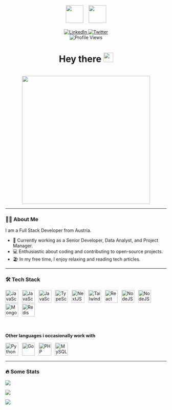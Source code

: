 <div align="center">
	<div>
		<img src="https://moonbyte.at/img/logo_white.png" height="55" />
		&nbsp;&nbsp;
		<img src="https://moonbyte.at/img/text_white.png" height="55" />
	</div>
  <br />
	<div>
		<a href="https://linkedin.com/in/m00nbyte">
		<img src="https://img.shields.io/badge/LinkedIn-blue?style=for-the-badge&logo=linkedin&logoColor=white" alt="LinkedIn" />
		</a>
		<a href="https://www.npmjs.com/~m00nbyte">
		<img src="https://img.shields.io/badge/NPM-red?style=for-the-badge&logo=npm&logoColor=white" alt="Twitter" />
		</a>
	</div>
	<img src="https://visitcount.itsvg.in/api?id=m00nbyte&label=Profile%20Views&color=12&icon=5&pretty=true" alt="Profile Views" />
	<h1>
		<span>Hey there</span>
		<img src="https://media.giphy.com/media/hvRJCLFzcasrR4ia7z/giphy.gif" width="30px" />
	</h1>
</div>

<br />

<div align="center">
  	<img src="https://media3.giphy.com/media/v1.Y2lkPTc5MGI3NjExNmM1aTBldXhuMnFmNWwyeGtzNHE0bGp3dGFqNGZvMTE3MzBkcGVscSZlcD12MV9pbnRlcm5hbF9naWZfYnlfaWQmY3Q9Zw/ZVik7pBtu9dNS/giphy.webp" width="400" />
</div>

---

### 👨‍💻 About Me

I am a Full Stack Developer from Austria.

-   🔭 Currently working as a Senior Developer, Data Analyst, and Project Manager.
-   💻 Enthusiastic about coding and contributing to open-source projects.
-   🏖️ In my free time, I enjoy relaxing and reading tech articles.

---

### :hammer_and_wrench: Tech Stack

<div>
	<img src="https://cdn.jsdelivr.net/gh/devicons/devicon@latest/icons/html5/html5-original.svg" title="JavaScript" alt="JavaScript" width="40" height="40" />
	&nbsp;
	<img src="https://cdn.jsdelivr.net/gh/devicons/devicon@latest/icons/css3/css3-original.svg" title="JavaScript" alt="JavaScript" width="40" height="40" />
	&nbsp;
	<img src="https://cdn.jsdelivr.net/gh/devicons/devicon@latest/icons/javascript/javascript-original.svg" title="JavaScript" alt="JavaScript" width="40" height="40" />
	&nbsp;
	<img src="https://cdn.jsdelivr.net/gh/devicons/devicon@latest/icons/typescript/typescript-original.svg" title="TypeScript" alt="TypeScript" width="40" height="40" />
	&nbsp;
	<img src="https://cdn.jsdelivr.net/gh/devicons/devicon@latest/icons/nextjs/nextjs-original.svg" title="NextJS" alt="NextJS" width="40" height="40" />
	&nbsp;
	<img src="https://cdn.jsdelivr.net/gh/devicons/devicon@latest/icons/tailwindcss/tailwindcss-original.svg" title="TailwindCSS" alt="TailwindCSS" width="40" height="40" />
	&nbsp;
	<img src="https://cdn.jsdelivr.net/gh/devicons/devicon@latest/icons/react/react-original.svg" title="React" alt="React" width="40" height="40" />
	&nbsp;
	<img src="https://cdn.jsdelivr.net/gh/devicons/devicon@latest/icons/webpack/webpack-original.svg" title="NodeJS" alt="NodeJS" width="40" height="40" />
	&nbsp;
	<img src="https://cdn.jsdelivr.net/gh/devicons/devicon@latest/icons/nodejs/nodejs-original.svg" title="NodeJS" alt="NodeJS" width="40" height="40" />
	&nbsp;
	<img src="https://cdn.jsdelivr.net/gh/devicons/devicon@latest/icons/mongodb/mongodb-original.svg" title="MongoDB" alt="MongoDB " width="40" height="40" />
	&nbsp;
	<img src="https://cdn.jsdelivr.net/gh/devicons/devicon@latest/icons/redis/redis-original.svg"  title="Redis" alt="Redis" width="40" height="40" />
</div>

<br />
<br />

**Other languages i occasionally work with**

<div>
	<img src="https://cdn.jsdelivr.net/gh/devicons/devicon@latest/icons/python/python-original.svg" title="Python" alt="Python" width="40" height="40" />
	&nbsp;
	<img src="https://cdn.jsdelivr.net/gh/devicons/devicon@latest/icons/go/go-original.svg" title="Go" alt="Go" width="40" height="40" />
	&nbsp;
	<img src="https://cdn.jsdelivr.net/gh/devicons/devicon@latest/icons/php/php-original.svg" title="PHP" alt="PHP" width="40" height="40" />
	&nbsp;
	<img src="https://cdn.jsdelivr.net/gh/devicons/devicon@latest/icons/mysql/mysql-original.svg" title="MySQL" alt="MySQL" width="40" height="40" />
</div>

---

### :fire: Some Stats

![](https://github-readme-streak-stats.herokuapp.com/?user=m00nbyte&theme=dark&hide_border=true)

![](https://github-readme-stats.vercel.app/api?username=m00nbyte&theme=dark&hide_border=true&include_all_commits=true&count_private=true)

![](https://github-readme-stats.vercel.app/api/top-langs/?username=m00nbyte&theme=dark&hide_border=true&include_all_commits=true&count_private=true&layout=compact)
